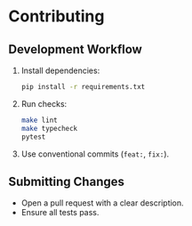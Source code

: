 # Contributing

## Development Workflow

1. Install dependencies:
   ```bash
   pip install -r requirements.txt
   ```
2. Run checks:
   ```bash
   make lint
   make typecheck
   pytest
   ```
3. Use conventional commits (`feat:`, `fix:`).

## Submitting Changes

- Open a pull request with a clear description.
- Ensure all tests pass.
